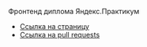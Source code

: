 Фронтенд диплома Яндекс.Практикум

* [Ссылка на страницу](https://domainname.movies.nomoredomains.xyz)
* [Ссылка на pull requests](https://github.com/MenshikovZakhar/movies-explorer-frontend/pull/2)


